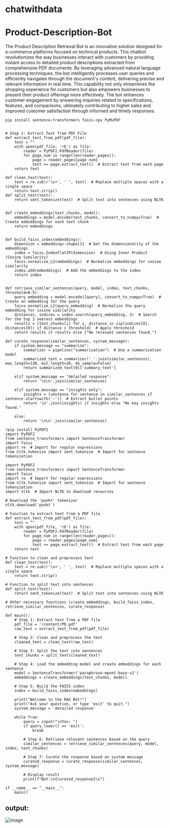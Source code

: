 # chatwithdata

# Product-Description-Bot
The Product Description Retrieval Bot is an innovative solution designed for e-commerce platforms focused on technical products. This chatbot revolutionizes the way businesses interact with customers by providing instant access to detailed product descriptions extracted from comprehensive PDF documents. By leveraging advanced natural language processing techniques, the bot intelligently processes user queries and efficiently navigates through the document's content, delivering precise and relevant information in real time. This capability not only streamlines the shopping experience for customers but also empowers businesses to present their product offerings more effectively. The bot enhances customer engagement by answering inquiries related to specifications, features, and comparisons, ultimately contributing to higher sales and improved customer satisfaction through informed and timely responses.

```
pip install sentence-transformers faiss-cpu PyMuPDF


# Step 1: Extract Text from PDF File
def extract_text_from_pdf(pdf_file):
    text = ""
    with open(pdf_file, 'rb') as file:
        reader = PyPDF2.PdfReader(file)
        for page_num in range(len(reader.pages)):
            page = reader.pages[page_num]
            text += page.extract_text()  # Extract text from each page
    return text

def clean_text(text):
    text = re.sub(r'\s+', ' ', text)  # Replace multiple spaces with a single space
    return text.strip()
def split_text(text):
    return sent_tokenize(text)  # Split text into sentences using NLTK


def create_embeddings(text_chunks, model):
    embeddings = model.encode(text_chunks, convert_to_numpy=True)  # Create embeddings for each text chunk
    return embeddings


def build_faiss_index(embeddings):
    dimension = embeddings.shape[1]  # Get the dimensionality of the embeddings
    index = faiss.IndexFlatIP(dimension)  # Using Inner Product (Cosine Similarity)
    faiss.normalize_L2(embeddings)  # Normalize embeddings for cosine similarity
    index.add(embeddings)  # Add the embeddings to the index
    return index


def retrieve_similar_sentences(query, model, index, text_chunks, threshold=0.5):
    query_embedding = model.encode([query], convert_to_numpy=True)  # Create an embedding for the query
    faiss.normalize_L2(query_embedding)  # Normalize the query embedding for cosine similarity
    distances, indices = index.search(query_embedding, 3)  # Search for the top 3 nearest embeddings
    results = [text_chunks[i] for i, distance in zip(indices[0], distances[0]) if distance > threshold]  # Apply threshold
    return results if results else ["No relevant sentences found."]

def curate_response(similar_sentences, system_message):
    if system_message == "summarize":
        summarizer = pipeline("summarization")  # Use a summarization model
        summarized_text = summarizer(' '.join(similar_sentences), max_length=130, min_length=30, do_sample=False)
        return summarized_text[0]['summary_text']

    elif system_message == "detailed response":
        return '\n\n'.join(similar_sentences)

    elif system_message == "insights only":
        insights = [sentence for sentence in similar_sentences if sentence.startswith('-')]  # Extract bullet points
        return '\n'.join(insights) if insights else "No key insights found."

    else:
        return '\n\n'.join(similar_sentences)

!pip install PyPDF2
import PyPDF2
from sentence_transformers import SentenceTransformer
import faiss
import re  # Import for regular expressions
from nltk.tokenize import sent_tokenize  # Import for sentence tokenization

import PyPDF2
from sentence_transformers import SentenceTransformer
import faiss
import re  # Import for regular expressions
from nltk.tokenize import sent_tokenize  # Import for sentence tokenization
import nltk  # Import NLTK to download resources

# Download the 'punkt' tokenizer
nltk.download('punkt')

# Function to extract text from a PDF file
def extract_text_from_pdf(pdf_file):
    text = ""
    with open(pdf_file, 'rb') as file:
        reader = PyPDF2.PdfReader(file)
        for page_num in range(len(reader.pages)):
            page = reader.pages[page_num]
            text += page.extract_text()  # Extract text from each page
    return text

# Function to clean and preprocess text
def clean_text(text):
    text = re.sub(r'\s+', ' ', text)  # Replace multiple spaces with a single space
    return text.strip()

# Function to split text into sentences
def split_text(text):
    return sent_tokenize(text)  # Split text into sentences using NLTK

# Other necessary functions (create_embeddings, build_faiss_index, retrieve_similar_sentences, curate_response)

def main():
    # Step 1: Extract text from a PDF file
    pdf_file = '/content/PD.pdf'
    raw_text = extract_text_from_pdf(pdf_file)

    # Step 2: Clean and preprocess the text
    cleaned_text = clean_text(raw_text)

    # Step 3: Split the text into sentences
    text_chunks = split_text(cleaned_text)

    # Step 4: Load the embedding model and create embeddings for each sentence
    model = SentenceTransformer('paraphrase-mpnet-base-v2')
    embeddings = create_embeddings(text_chunks, model)

    # Step 5: Build the FAISS index
    index = build_faiss_index(embeddings)

    print("Welcome to the RAG Bot!")
    print("Ask your question, or type 'exit' to quit.")
    system_message = 'detailed response'

    while True:
        query = input("\nYou: ")
        if query.lower() == 'exit':
            break

        # Step 6: Retrieve relevant sentences based on the query
        similar_sentences = retrieve_similar_sentences(query, model, index, text_chunks)

        # Step 7: Curate the response based on system message
        curated_response = curate_response(similar_sentences, system_message)

        # Display result
        print(f"Bot:\n{curated_response}\n")

if __name__ == "__main__":
    main()

```

## output:
![image](https://github.com/user-attachments/assets/b010a1e4-b886-445b-a8a1-478c6a1be600)

